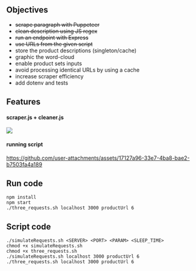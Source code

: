 ## Objectives
- ~~scrape paragraph with Puppeteer~~
- ~~clean description using JS regex~~
- ~~run an endpoint with Express~~
- ~~use URLs from the given script~~
- store the product descriptions (singleton/cache)
- graphic the word-cloud
- enable product sets inputs
- avoid processing identical URLs by using a cache
- increase scraper efficiency
- add dotenv and tests

## Features
#### scraper.js + cleaner.js
<img src="https://github.com/user-attachments/assets/026f00b4-ce84-4afc-b032-dd90ec7b5572" />

#### running script
https://github.com/user-attachments/assets/17127a96-33e7-4ba8-bae2-b7503fa4a189

## Run code
```
npm install
npm start
./three_requests.sh localhost 3000 productUrl 6
```
## Script code
```
./simulateRequests.sh <SERVER> <PORT> <PARAM> <SLEEP_TIME>
chmod +x simulateRequests.sh
chmod +x three_requests.sh
./simulateRequests.sh localhost 3000 productUrl 6
./three_requests.sh localhost 3000 productUrl 6
```
